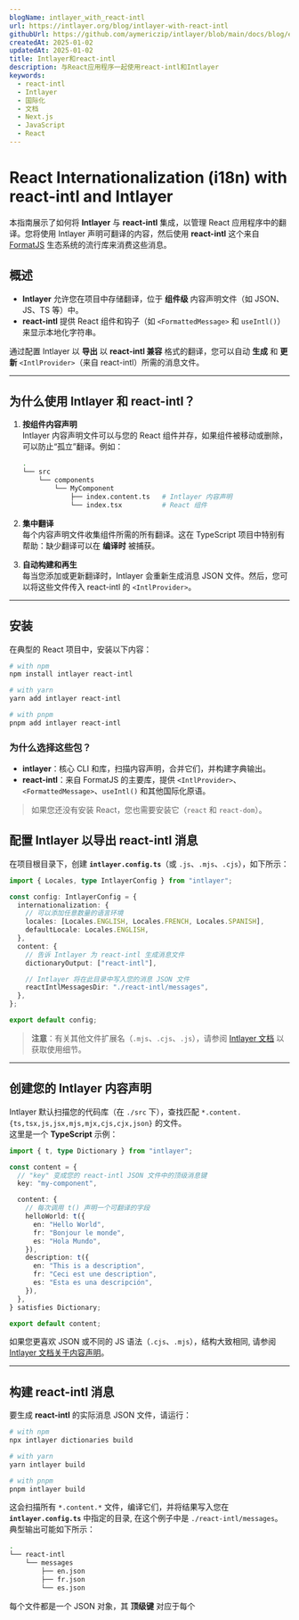```yaml
---
blogName: intlayer_with_react-intl
url: https://intlayer.org/blog/intlayer-with-react-intl
githubUrl: https://github.com/aymericzip/intlayer/blob/main/docs/blog/en/intlayer_with_react-intl.md
createdAt: 2025-01-02
updatedAt: 2025-01-02
title: Intlayer和react-intl
description: 与React应用程序一起使用react-intl和Intlayer
keywords:
  - react-intl
  - Intlayer
  - 国际化
  - 文档
  - Next.js
  - JavaScript
  - React
---
```


# React Internationalization (i18n) with **react-intl** and Intlayer

本指南展示了如何将 **Intlayer** 与 **react-intl** 集成，以管理 React 应用程序中的翻译。您将使用 Intlayer 声明可翻译的内容，然后使用 **react-intl** 这个来自 [FormatJS](https://formatjs.io/docs/react-intl) 生态系统的流行库来消费这些消息。

## 概述

- **Intlayer** 允许您在项目中存储翻译，位于 **组件级** 内容声明文件（如 JSON、JS、TS 等）中。
- **react-intl** 提供 React 组件和钩子（如 `<FormattedMessage>` 和 `useIntl()`）来显示本地化字符串。

通过配置 Intlayer 以 **导出** 以 **react-intl 兼容** 格式的翻译，您可以自动 **生成** 和 **更新** `<IntlProvider>`（来自 react-intl）所需的消息文件。

---

## 为什么使用 Intlayer 和 react-intl？

1. **按组件内容声明**  
   Intlayer 内容声明文件可以与您的 React 组件并存，如果组件被移动或删除，可以防止“孤立”翻译。例如：

   ```bash
   .
   └── src
       └── components
           └── MyComponent
               ├── index.content.ts   # Intlayer 内容声明
               └── index.tsx          # React 组件
   ```

2. **集中翻译**  
   每个内容声明文件收集组件所需的所有翻译。这在 TypeScript 项目中特别有帮助：缺少翻译可以在 **编译时** 被捕获。

3. **自动构建和再生**  
   每当您添加或更新翻译时，Intlayer 会重新生成消息 JSON 文件。然后，您可以将这些文件传入 react-intl 的 `<IntlProvider>`。

---

## 安装

在典型的 React 项目中，安装以下内容：

```bash
# with npm
npm install intlayer react-intl

# with yarn
yarn add intlayer react-intl

# with pnpm
pnpm add intlayer react-intl
```

### 为什么选择这些包？

- **intlayer**：核心 CLI 和库，扫描内容声明，合并它们，并构建字典输出。
- **react-intl**：来自 FormatJS 的主要库，提供 `<IntlProvider>`、`<FormattedMessage>`、`useIntl()` 和其他国际化原语。

> 如果您还没有安装 React，您也需要安装它（`react` 和 `react-dom`）。

## 配置 Intlayer 以导出 react-intl 消息

在项目根目录下，创建 **`intlayer.config.ts`**（或 `.js`、`.mjs`、`.cjs`），如下所示：

```typescript title="intlayer.config.ts"
import { Locales, type IntlayerConfig } from "intlayer";

const config: IntlayerConfig = {
  internationalization: {
    // 可以添加任意数量的语言环境
    locales: [Locales.ENGLISH, Locales.FRENCH, Locales.SPANISH],
    defaultLocale: Locales.ENGLISH,
  },
  content: {
    // 告诉 Intlayer 为 react-intl 生成消息文件
    dictionaryOutput: ["react-intl"],

    // Intlayer 将在此目录中写入您的消息 JSON 文件
    reactIntlMessagesDir: "./react-intl/messages",
  },
};

export default config;
```

> **注意**：有关其他文件扩展名（`.mjs`、`.cjs`、`.js`），请参阅 [Intlayer 文档](https://intlayer.org/en/doc/concept/configuration) 以获取使用细节。

---

## 创建您的 Intlayer 内容声明

Intlayer 默认扫描您的代码库（在 `./src` 下），查找匹配 `*.content.{ts,tsx,js,jsx,mjs,mjx,cjs,cjx,json}` 的文件。  
这里是一个 **TypeScript** 示例：

```typescript title="src/components/MyComponent/index.content.ts"
import { t, type Dictionary } from "intlayer";

const content = {
  // "key" 变成您的 react-intl JSON 文件中的顶级消息键
  key: "my-component",

  content: {
    // 每次调用 t() 声明一个可翻译的字段
    helloWorld: t({
      en: "Hello World",
      fr: "Bonjour le monde",
      es: "Hola Mundo",
    }),
    description: t({
      en: "This is a description",
      fr: "Ceci est une description",
      es: "Esta es una descripción",
    }),
  },
} satisfies Dictionary;

export default content;
```

如果您更喜欢 JSON 或不同的 JS 语法（`.cjs`、`.mjs`），结构大致相同, 请参阅 [Intlayer 文档关于内容声明](https://intlayer.org/en/doc/concept/content)。

---

## 构建 react-intl 消息

要生成 **react-intl** 的实际消息 JSON 文件，请运行：

```bash
# with npm
npx intlayer dictionaries build

# with yarn
yarn intlayer build

# with pnpm
pnpm intlayer build
```

这会扫描所有 `*.content.*` 文件，编译它们，并将结果写入您在 **`intlayer.config.ts`** 中指定的目录, 在这个例子中是 `./react-intl/messages`。  
典型输出可能如下所示：

```bash
.
└── react-intl
    └── messages
        ├── en.json
        ├── fr.json
        └── es.json
```

每个文件都是一个 JSON 对象，其 **顶级键** 对应于每个
